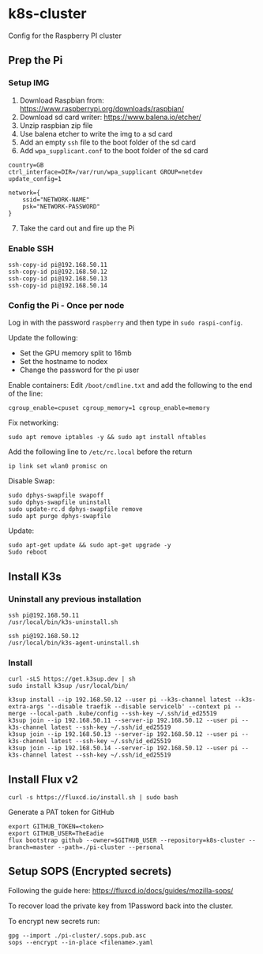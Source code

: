 # k8s-cluster
Config for the Raspberry PI cluster

## Prep the Pi

### Setup IMG

1. Download Raspbian from: https://www.raspberrypi.org/downloads/raspbian/
2. Download sd card writer: https://www.balena.io/etcher/
3. Unzip raspbian zip file
4. Use balena etcher to write the img to a sd card
5. Add an empty `ssh` file to the boot folder of the sd card
6. Add `wpa_supplicant.conf` to the boot folder of the sd card

```
country=GB
ctrl_interface=DIR=/var/run/wpa_supplicant GROUP=netdev
update_config=1

network={
    ssid="NETWORK-NAME"
    psk="NETWORK-PASSWORD"
}
```

7. Take the card out and fire up the Pi

### Enable SSH

```
ssh-copy-id pi@192.168.50.11
ssh-copy-id pi@192.168.50.12
ssh-copy-id pi@192.168.50.13
ssh-copy-id pi@192.168.50.14
```

### Config the Pi - Once per node

Log in with the password `raspberry` and then type in `sudo raspi-config`.

Update the following:

- Set the GPU memory split to 16mb
- Set the hostname to nodex
- Change the password for the pi user

Enable containers:
Edit `/boot/cmdline.txt` and add the following to the end of the line:
```
cgroup_enable=cpuset cgroup_memory=1 cgroup_enable=memory
```

Fix networking:
```
sudo apt remove iptables -y && sudo apt install nftables
```

Add the following line to `/etc/rc.local` before the return

```
ip link set wlan0 promisc on
```

Disable Swap:
```
sudo dphys-swapfile swapoff
sudo dphys-swapfile uninstall
sudo update-rc.d dphys-swapfile remove
sudo apt purge dphys-swapfile
```

Update:
```
sudo apt-get update && sudo apt-get upgrade -y
Sudo reboot
```

## Install K3s

### Uninstall any previous installation

```
ssh pi@192.168.50.11
/usr/local/bin/k3s-uninstall.sh

ssh pi@192.168.50.12
/usr/local/bin/k3s-agent-uninstall.sh
```

### Install

```
curl -sLS https://get.k3sup.dev | sh
sudo install k3sup /usr/local/bin/

k3sup install --ip 192.168.50.12 --user pi --k3s-channel latest --k3s-extra-args '--disable traefik --disable servicelb' --context pi --merge --local-path .kube/config --ssh-key ~/.ssh/id_ed25519
k3sup join --ip 192.168.50.11 --server-ip 192.168.50.12 --user pi --k3s-channel latest --ssh-key ~/.ssh/id_ed25519
k3sup join --ip 192.168.50.13 --server-ip 192.168.50.12 --user pi --k3s-channel latest --ssh-key ~/.ssh/id_ed25519
k3sup join --ip 192.168.50.14 --server-ip 192.168.50.12 --user pi --k3s-channel latest --ssh-key ~/.ssh/id_ed25519
```

## Install Flux v2
```
curl -s https://fluxcd.io/install.sh | sudo bash 
```

Generate a PAT token for GitHub

```
export GITHUB_TOKEN=<token>
export GITHUB_USER=TheEadie
flux bootstrap github --owner=$GITHUB_USER --repository=k8s-cluster --branch=master --path=./pi-cluster --personal
```

## Setup SOPS (Encrypted secrets)

Following the guide here: https://fluxcd.io/docs/guides/mozilla-sops/

To recover load the private key from 1Password back into the cluster.

To encrypt new secrets run:

```
gpg --import ./pi-cluster/.sops.pub.asc
sops --encrypt --in-place <filename>.yaml
```
